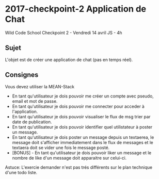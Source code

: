 # 2017-checkpoint-2 Application de Chat 
Wild Code School Checkpoint 2 - Vendredi 14 avril JS - 4h

## Sujet
L'objet est de créer une application de chat (pas en temps réel). 

## Consignes
Vous devez utiliser la MEAN-Stack

- En tant qu'utilisateur je dois pouvoir me créer un compte avec pseudo, email et mot de passe.
- En tant qu'utilisateur je dois pouvoir me connecter pour acceder à l'application.
- En tant qu'utilisateur je dois pouvoir visualiser le flux de msg trier par date de publication.
- En tant qu'utilisateur je dois pouvoir identifier quel utilistateur à poster un message.
- En tant qu'utilisateur je dois poster un message depuis un textaerea, le message doit s'afficher immediatement dans le flux de messages et le textaera doit se vider une fois le message posté.
- [BONUS] - En tant qu'utilisateur je dois pouvoir liker un message et le nombre de like d'un message doit apparaitre sur celui-ci.


Astuce: L'exercie demander n'est pas trés différents sur le plan technique d'une todo liste.
